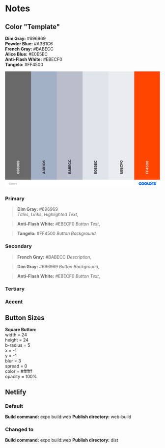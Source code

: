 # Notes

## Color "Template"

**Dim Gray:** #696969  
**Powder Blue:** #A3B1C6  
**French Gray:** #BABECC  
**Alice Blue:** #E0E5EC  
**Anti-Flash White:** #EBECF0  
**Tangelo:** #FF4500

![Colors.png](src%2Fmedia%2FColors.png)

### Primary

> **Dim Gray:** #696969  
> _Titles_, _Links_, _Highlighted Text_,

> **Anti-Flash White:** #EBECF0
> _Button Text_,

> **Tangelo:** #FF4500
> _Button Background_

### Secondary

> **French Gray:** #BABECC
> _Description_,

> **Dim Gray:** #696969
> _Button Background_,

> **Anti-Flash White:** #EBECF0
> _Button Text_,

### Tertiary

### Accent

## Button Sizes

**Square Button:**  
width = 24  
height = 24  
b-radius = 5   
x = -1  
y = -1  
blur = 3  
spread = 0  
color = #ffffff  
opacity = 100%

## Netlify

### Default

**Build command:** expo build:web
**Publish directory:** web-build

### Changed to
**Build command:** expo build:web
**Publish directory:** dist
